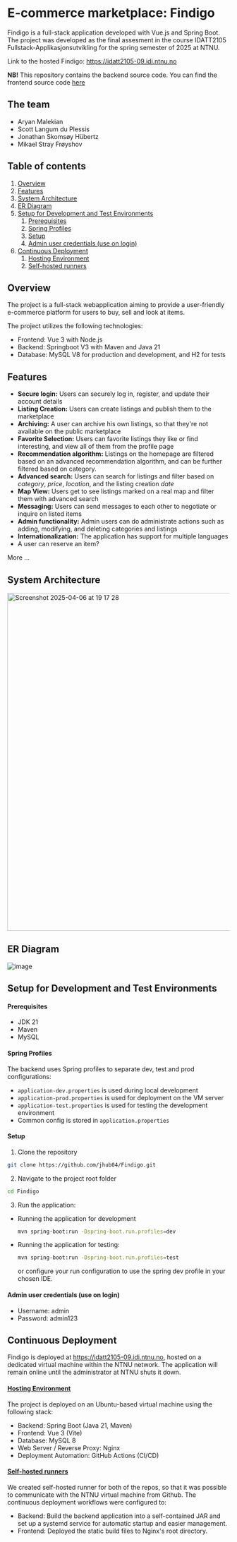 # E-commerce marketplace: Findigo
Findigo is a full-stack application developed with Vue.js and Spring Boot. 
The project was developed as the final assesment in the course IDATT2105 Fullstack-Applikasjonsutvikling
for the spring semester of 2025 at NTNU.

Link to the hosted Findigo: https://idatt2105-09.idi.ntnu.no 

**NB!** This repository contains the backend source code. You can find the frontend source code [here](https://github.com/jhub04/Findigo-Frontend.git)

## The team
- Aryan Malekian
- Scott Langum du Plessis
- Jonathan Skomsøy Hübertz
- Mikael Stray Frøyshov

## Table of contents
1. [Overview](#Overview)
2. [Features](#Features)
3. [System Architecture](#System-Architecture)
4. [ER Diagram](#ER-Diagram)
5. [Setup for Development and Test Environments](#Setup-for-Development-and-Test-Environments)
      1. [Prerequisites](#Prerequisites)
      2. [Spring Profiles](#Spring-Profiles)
      3. [Setup](#Setup)
      4. [Admin user credentials (use on login)](#Admin-user-credentials-(use-on-login))
6. [Continuous Deployment](#Continuous-Deployment)
      1. [Hosting Environment](#Hosting-Environment)
      2. [Self-hosted runners](#Self-hosted-runners)

## Overview
The project is a full-stack webapplication aiming to provide a user-friendly
e-commerce platform for users to buy, sell and look at items.

The project utilizes the following technologies:
- Frontend: Vue 3 with Node.js
- Backend: Springboot V3 with Maven and Java 21
- Database: MySQL V8 for production and development, and H2 for tests

## Features
- **Secure login:** Users can securely log in, register, and update their account details
- **Listing Creation:** Users can create listings and publish them to the marketplace
- **Archiving:** A user can archive his own listings, so that they're not available on the public marketplace
- **Favorite Selection:** Users can favorite listings they like or find interesting, and view all of them from the profile page 
- **Recommendation algorithm:** Listings on the homepage are filtered based on an advanced recommendation algorithm, and can be further filtered based on category.
- **Advanced search:** Users can search for listings and filter based on *category*, *price*, *location*, and the listing creation *date*
- **Map View:** Users get to see listings marked on a real map and filter them with advanced search
- **Messaging:** Users can send messages to each other to negotiate or inquire on listed items
- **Admin functionality:** Admin users can do administrate actions such as adding, modifying, and deleting categories and listings
- **Internationalization:** The application has support for multiple languages
- A user can reserve an item?

More ...

## System Architecture
<img width="766" alt="Screenshot 2025-04-06 at 19 17 28" src="https://github.com/user-attachments/assets/65784c97-7c08-44ab-b9ed-95d9f4732622" />

## ER Diagram
![image](https://github.com/user-attachments/assets/929c96d5-c4ca-493f-8daf-72255e64a709)


## Setup for Development and Test Environments
#### Prerequisites 
- JDK 21
- Maven 
- MySQL

#### Spring Profiles
The backend uses Spring profiles to separate dev, test and prod configurations:

- `application-dev.properties` is used during local development
- `application-prod.properties` is used for deployment on the VM server
- `application-test.properties` is used for testing the development environment
- Common config is stored in `application.properties`

#### Setup
1. Clone the repository
```bash
git clone https://github.com/jhub04/Findigo.git
```
2. Navigate to the project root folder
```bash
cd Findigo
```
3. Run the application:
- Running the application for development
   ```bash
   mvn spring-boot:run -Dspring-boot.run.profiles=dev
   ```
- Running the application for testing:
   ```bash
  mvn spring-boot:run -Dspring-boot.run.profiles=test
  ```
  
   or configure your run configuration to use the spring dev profile in your chosen IDE.

#### Admin user credentials (use on login)
- Username: admin
- Password: admin123

## Continuous Deployment
Findigo is deployed at https://idatt2105-09.idi.ntnu.no, hosted on a dedicated virtual machine within the NTNU network. The application will remain online until the administrator at NTNU shuts it down.

#### <u>Hosting Environment</u>
The project is deployed on an Ubuntu-based virtual machine using the following stack:
- Backend: Spring Boot (Java 21, Maven)
- Frontend: Vue 3 (Vite)
- Database: MySQL 8
- Web Server / Reverse Proxy: Nginx
- Deployment Automation: GitHub Actions (CI/CD)



#### <u>Self-hosted runners</u>
We created self-hosted runner for both of the repos, so that it was possible to communicate with the NTNU virtual machine from Github.
The continuous deployment workflows were configured to:
- Backend: Build the backend application into a self-contained JAR and set up a systemd service for automatic startup and easier management.
- Frontend: Deployed the static build files to Nginx's root directory.  






